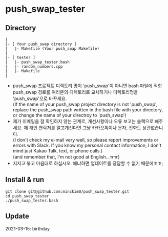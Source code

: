 # push_swap_tester

## Directory
```
|
|- [ Your push_swap directory ]
|	|- Makefile (Your push_swap Makefile)
|
|- [ tester ]
|	|- push_swap_tester.bash
|	|- random_numbers.cpp
|	|- Makefile
|
```
- push_swap 프로젝트 디렉토리 명이 'push_swap'이 아니면 bash 파일에 적힌 push_swap 경로를 여러분의 디렉토리로 교체하거나 디렉토리명을 'push_swap'으로 바꾸세요.  
(If the name of your push_swap project directory is not 'push_swap', replace the push_swap path written in the bash file with your directory, or change the name of your directroy to 'push_swap')
- 제가 이메일을 잘 확인하지 않는 관계로, 개선사항이나 오류 보고는 슬랙으로 해주세요. 제 개인 연락처를 알고계신다면 그냥 카카오톡이나 문자, 전화도 상관없습니다.  
(I don't check my e-mail very well, so please report improvements or errors with Slack. If you know my personal contact information, I don't mind just Kakao Talk, text, or phone calls.)  
(and remember that, I'm not good at English...ㅠㅠ)
- 지지고 볶고 마음대로 하십시오. 왜냐하면 업데이트를 장담할 수 없기 때문에ㅎㅎ;

## Install & run
```
git clone git@github.com:minckim0/push_swap_tester.git
cd push_swap_tester
./push_swap_tester.bash
```
## Update
2021-03-15: birthday